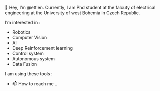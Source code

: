 👋 Hey, I’m @ettien. Currently, I am  Phd  student  at the falcuty of  electrical  engineering  at  the  University  of  west  Bohemia in Czech Republic.

I’m interested in :
* Robotics
* Computer Vision
* AI
* Deep Reinforcement  learning 
* Control system
* Autonomous system
* Data Fusion
 
 I am using these  tools :


- 📫 How to reach me ..
   


